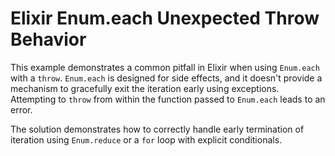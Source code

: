 # Elixir Enum.each Unexpected Throw Behavior

This example demonstrates a common pitfall in Elixir when using `Enum.each` with a `throw`. `Enum.each` is designed for side effects, and it doesn't provide a mechanism to gracefully exit the iteration early using exceptions.  Attempting to `throw` from within the function passed to `Enum.each` leads to an error.

The solution demonstrates how to correctly handle early termination of iteration using `Enum.reduce` or a `for` loop with explicit conditionals.